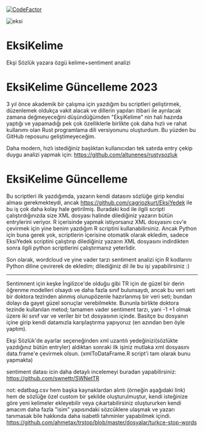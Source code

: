 [![CodeFactor](https://www.codefactor.io/repository/github/altunenes/eksikelime/badge)](https://www.codefactor.io/repository/github/altunenes/eksikelime)

![eksi](https://user-images.githubusercontent.com/54986652/227799394-9a51d729-3e7a-488b-99eb-4513f017f9b7.jpg)


# EksiKelime
Ekşi Sözlük yazara özgü kelime+sentiment analizi


# EksiKelime Güncelleme 2023 

3 yıl önce akademik bir çalışma için yazdığım bu scriptleri geliştirmek, düzenlemek oldukça vakit alacak ve dillerin yapıları itibari ile ayrılacak zamana değmeyeceğini düşündüğümden "EkşiKelime" nin hali hazırda yaptığı ve yapamadığı pek çok özelliklerle birlikte çok daha hızlı ve rahat kullanımı olan Rust programlama dili versiyonunu oluşturdum. Bu yüzden bu GitHub reposunu geliştimeyeceğim. 

Daha modern, hızlı istediğiniz başlıktan kullanıcıdan tek satırda entry çekip duygu analizi yapmak için: https://github.com/altunenes/rustysozluk



# EksiKelime Güncelleme



Bu scriptleri ilk yazdığımda, yazarın kendi datasını sözlüğe girip kendisi alması gerekmekteydi, ancak https://github.com/cagriozkurt/EksiYedek ile bu iş çok daha kolay hale getirilmiş. Buradaki kod ile ilgili scripti çalıştırdığınızda size XML dosyası halinde dilediğiniz yazarın bütün entrylerini veriyor. R içerisinde yapmak istiyorsanız XML dosyasını csv'e çevirmek için yine benim yazdığım R scriptini kullanabilirsiniz. Ancak Python için buna gerek yok, scriptlerin içerisine otomatik olarak ekledim, sadece EksiYedek scriptini çalıştırıp dilediğiniz yazarın XML dosyasını indirdikten sonra ilgili python scriptlerini çalıştırmanız yeterlidir. 

Son olarak, wordcloud ve yine vader tarzı sentiment analizi için R kodlarını Python diline çevirerek de ekledim; dilediğiniz dil ile bu işi yapabilirsiniz :)



-----------------------------


Sentimnent için keşke İngilizce'de olduğu gibi TR için de güzel bir derin öğrenme modelleri olsaydı ve daha fazla sınıf bulunsaydı, ancak bu veri seti bir doktora tezinden alınmış olunupözenle hazırlanmış bir veri seti; bundan dolayı da gayet güzel sonuçlar verebilmekte. Bununla birlikte doktora tezinde kullanılan metod; tamamen vader sentiment tarzı, yani -1 +1 olmak üzere iki sınıf var ve veriler bir txt dosyasının içinde. Basitçe bu dosyanın içine girip kendi datamızla karşılaştırma yapıyoruz (en azından ben öyle yaptım).

Ekşi Sözlük'de ayarlar seçeneğinden xml uzantılı yedeğinizi(sözlükte yazdığınız bütün entryler) aldıktan sonraki ilk işiniz mutlaka xml dosyasını data.frame'e çevirmek olsun. (xmlToDataFrame.R script'i tam olarak bunu yapmakta) 


sentiment datası icin daha detaylı incelemeyi buradan yapabilirsiniz: https://github.com/swnettr/SWNetTR



not: edatbag.csv hem başka kaynaklardan alıntı (örneğin aşağıdaki link) hem de sözlüğe özel custom bir şekilde oluşturulmuştur, kendi isteğinize göre yeni kelimeler ekleyebilir veya çıkartabilirsiniz oluştururken kendi amacım daha fazla "isim" yapısındaki sözcüklere ulaşmak ve yazarı tanımasak bile hakkında daha isabetli tahminler yapabilmek içindi.
https://github.com/ahmetax/trstop/blob/master/dosyalar/turkce-stop-words
